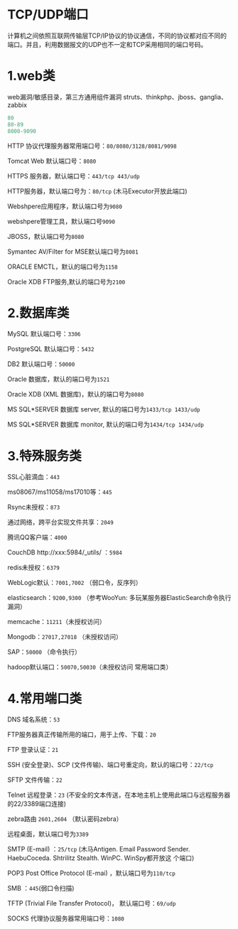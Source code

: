 # TCP/UDP端口

计算机之间依照互联网传输层TCP/IP协议的协议通信，不同的协议都对应不同的端口。并且，利用数据报文的UDP也不一定和TCP采用相同的端口号码。

# 1.web类

web漏洞/敏感目录，第三方通用组件漏洞 struts、thinkphp、jboss、ganglia、zabbix

```python
80
80-89
8000-9090
```

HTTP 协议代理服务器常用端口号：`80/8080/3128/8081/9098`

Tomcat Web 默认端口号：`8080`

HTTPS 服务器，默认端口号：`443/tcp 443/udp`

HTTP服务器，默认端口号为：`80/tcp` (木马Executor开放此端口)

Webshpere应用程序，默认端口号为`9080`

webshpere管理工具，默认端口号`9090`

JBOSS，默认端口号为`8080`

Symantec AV/Filter for MSE默认端口号为`8081`

ORACLE EMCTL，默认的端口号为`1158`

Oracle XDB FTP服务,默认的端口号为`2100`

# 2.数据库类

MySQL 默认端口号：`3306`

PostgreSQL 默认端口号：`5432`

DB2 默认端口号：`50000`

Oracle 数据库，默认的端口号为`1521`

Oracle XDB (XML 数据库)，默认的端口号为`8080`

MS SQL*SERVER 数据库 server, 默认的端口号为`1433/tcp 1433/udp`

MS SQL*SERVER 数据库 monitor, 默认的端口号为`1434/tcp 1434/udp`

 # 3.特殊服务类

SSL⼼脏滴⾎：`443` 

ms08067/ms11058/ms17010等：`445`

Rsync未授权：`873` 

通过网络，跨平台实现文件共享：`2049`

腾讯QQ客户端：`4000`

CouchDB http://xxx:5984/_utils/ ：`5984` 

redis未授权：`6379` 

WebLogic默认：`7001,7002` （弱⼝令，反序列）

elasticsearch：`9200,9300` （参考WooYun: 多玩某服务器ElasticSearch命令执⾏漏洞）

 memcache：`11211`（未授权访问）

Mongodb：`27017,27018` （未授权访问）

SAP：`50000` （命令执⾏）

hadoop默认端⼝：`50070,50030`（未授权访问 常用端口类）

# 4.常用端口类

DNS 域名系统：`53`

FTP服务器真正传输所用的端口，用于上传、下载：`20`

FTP 登录认证：`21`

SSH (安全登录)、SCP (文件传输)、端口号重定向，默认的端口号：`22/tcp`

SFTP 文件传输：`22`

Telnet 远程登录：`23` (不安全的文本传送，在本地主机上使用此端口与远程服务器的22/3389端口连接)

zebra路由 `2601,2604` （默认密码zebra）

远程桌面，默认端口号为`3389`

SMTP  (E-mail) ：`25/tcp` (木马Antigen. Email Password Sender. HaebuCoceda. Shtrilitz Stealth. WinPC. WinSpy都开放这 个端口)

POP3 Post Office Protocol (E-mai) ，默认端口号为`110/tcp`

SMB ：`445`(弱口令扫描)

TFTP (Trivial File Transfer Protocol)， 默认端口号：`69/udp`

SOCKS 代理协议服务器常用端口号：`1080`

